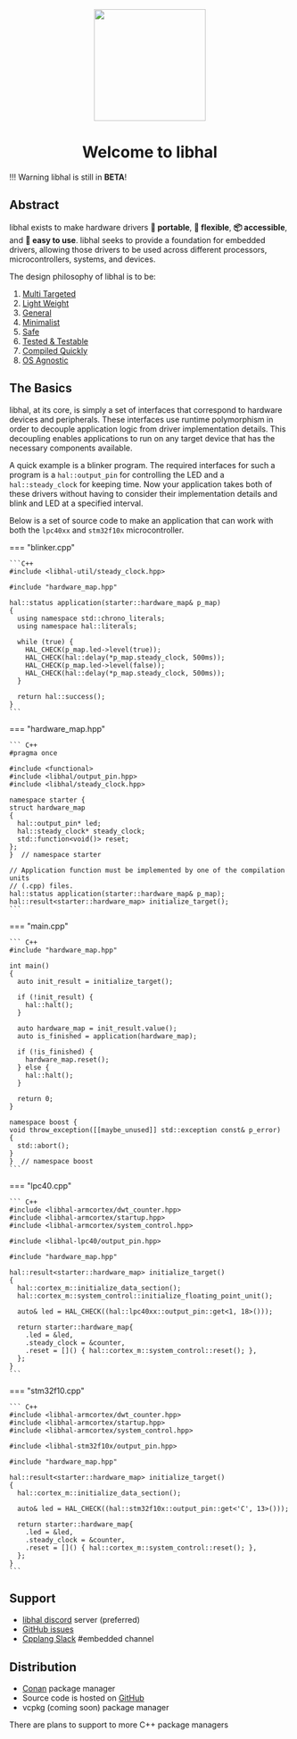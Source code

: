 <div align="center">
<img style="height:200px" src="https://raw.githubusercontent.com/libhal/.github/main/profile/logo.png">
<h1>Welcome to libhal</h1>
</div>

!!! Warning
    libhal is still in **BETA**!

## Abstract

libhal exists to make hardware drivers **🚚 portable**, **🦾 flexible**,
**📦 accessible**, and **🍰 easy to use**. libhal seeks to provide a foundation
for embedded drivers, allowing those drivers to be used across different
processors, microcontrollers, systems, and devices.

The design philosophy of libhal is to be:

1. [Multi Targeted](philosophy.md#d1-multi-targeted)
2. [Light Weight](philosophy.md#d2-light-weight)
3. [General](philosophy.md#d3-general)
4. [Minimalist](philosophy.md#d4-minimalist)
5. [Safe](philosophy.md#d5-safe)
6. [Tested & Testable](philosophy.md#d6-tested-testable)
7. [Compiled Quickly](philosophy.md#d7-compiled-quickly)
8. [OS Agnostic](philosophy.md#d8-os-agnostic)

## The Basics

libhal, at its core, is simply a set of interfaces that correspond to hardware
devices and peripherals. These interfaces use runtime polymorphism in order to
decouple application logic from driver implementation details. This decoupling
enables applications to run on any target device that has the necessary
components available.

A quick example is a blinker program. The required interfaces for such a program
is a `hal::output_pin` for controlling the LED and a `hal::steady_clock` for
keeping time. Now your application takes both of these drivers without having to
consider their implementation details and blink and LED at a specified interval.

Below is a set of source code to make an application that can work with both the
`lpc40xx` and `stm32f10x` microcontroller.

=== "blinker.cpp"

    ```C++
    #include <libhal-util/steady_clock.hpp>

    #include "hardware_map.hpp"

    hal::status application(starter::hardware_map& p_map)
    {
      using namespace std::chrono_literals;
      using namespace hal::literals;

      while (true) {
        HAL_CHECK(p_map.led->level(true));
        HAL_CHECK(hal::delay(*p_map.steady_clock, 500ms));
        HAL_CHECK(p_map.led->level(false));
        HAL_CHECK(hal::delay(*p_map.steady_clock, 500ms));
      }

      return hal::success();
    }
    ```

=== "hardware_map.hpp"

    ``` C++
    #pragma once

    #include <functional>
    #include <libhal/output_pin.hpp>
    #include <libhal/steady_clock.hpp>

    namespace starter {
    struct hardware_map
    {
      hal::output_pin* led;
      hal::steady_clock* steady_clock;
      std::function<void()> reset;
    };
    }  // namespace starter

    // Application function must be implemented by one of the compilation units
    // (.cpp) files.
    hal::status application(starter::hardware_map& p_map);
    hal::result<starter::hardware_map> initialize_target();
    ```

=== "main.cpp"

    ``` C++
    #include "hardware_map.hpp"

    int main()
    {
      auto init_result = initialize_target();

      if (!init_result) {
        hal::halt();
      }

      auto hardware_map = init_result.value();
      auto is_finished = application(hardware_map);

      if (!is_finished) {
        hardware_map.reset();
      } else {
        hal::halt();
      }

      return 0;
    }

    namespace boost {
    void throw_exception([[maybe_unused]] std::exception const& p_error)
    {
      std::abort();
    }
    }  // namespace boost
    ```

=== "lpc40.cpp"

    ``` C++
    #include <libhal-armcortex/dwt_counter.hpp>
    #include <libhal-armcortex/startup.hpp>
    #include <libhal-armcortex/system_control.hpp>

    #include <libhal-lpc40/output_pin.hpp>

    #include "hardware_map.hpp"

    hal::result<starter::hardware_map> initialize_target()
    {
      hal::cortex_m::initialize_data_section();
      hal::cortex_m::system_control::initialize_floating_point_unit();

      auto& led = HAL_CHECK((hal::lpc40xx::output_pin::get<1, 18>()));

      return starter::hardware_map{
        .led = &led,
        .steady_clock = &counter,
        .reset = []() { hal::cortex_m::system_control::reset(); },
      };
    }
    ```

=== "stm32f10.cpp"

    ``` C++
    #include <libhal-armcortex/dwt_counter.hpp>
    #include <libhal-armcortex/startup.hpp>
    #include <libhal-armcortex/system_control.hpp>

    #include <libhal-stm32f10x/output_pin.hpp>

    #include "hardware_map.hpp"

    hal::result<starter::hardware_map> initialize_target()
    {
      hal::cortex_m::initialize_data_section();

      auto& led = HAL_CHECK((hal::stm32f10x::output_pin::get<'C', 13>()));

      return starter::hardware_map{
        .led = &led,
        .steady_clock = &counter,
        .reset = []() { hal::cortex_m::system_control::reset(); },
      };
    }
    ```

## Support

- [libhal discord](https://discord.gg/p5A6vzv8tm) server (preferred)
- [GitHub issues](https://github.com/libhal/libhal/issues)
- [Cpplang Slack](https://cpplang.slack.com/) #embedded channel

## Distribution

- [Conan](https://conan.io/center/libhal) package manager
- Source code is hosted on [GitHub](https://github.com/libhal/libahl)
- vcpkg (coming soon) package manager

There are plans to support to more C++ package managers
